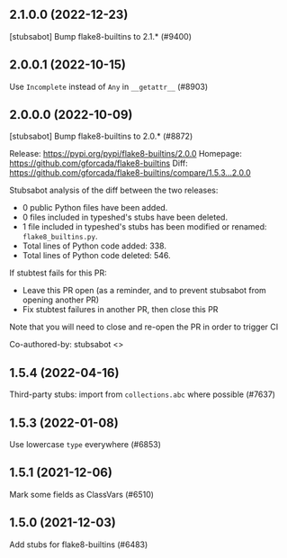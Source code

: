 ## 2.1.0.0 (2022-12-23)

[stubsabot] Bump flake8-builtins to 2.1.* (#9400)

## 2.0.0.1 (2022-10-15)

Use `Incomplete` instead of `Any` in `__getattr__` (#8903)

## 2.0.0.0 (2022-10-09)

[stubsabot] Bump flake8-builtins to 2.0.* (#8872)

Release: https://pypi.org/pypi/flake8-builtins/2.0.0
Homepage: https://github.com/gforcada/flake8-builtins
Diff: https://github.com/gforcada/flake8-builtins/compare/1.5.3...2.0.0

Stubsabot analysis of the diff between the two releases:
 - 0 public Python files have been added.
 - 0 files included in typeshed's stubs have been deleted.
 - 1 file included in typeshed's stubs has been modified or renamed: `flake8_builtins.py`.
 - Total lines of Python code added: 338.
 - Total lines of Python code deleted: 546.

If stubtest fails for this PR:
- Leave this PR open (as a reminder, and to prevent stubsabot from opening another PR)
- Fix stubtest failures in another PR, then close this PR

Note that you will need to close and re-open the PR in order to trigger CI

Co-authored-by: stubsabot <>

## 1.5.4 (2022-04-16)

Third-party stubs: import from `collections.abc` where possible (#7637)

## 1.5.3 (2022-01-08)

Use lowercase `type` everywhere (#6853)

## 1.5.1 (2021-12-06)

Mark some fields as ClassVars (#6510)

## 1.5.0 (2021-12-03)

Add stubs for flake8-builtins (#6483)

